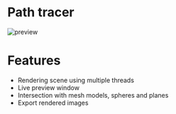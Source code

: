 # Path tracer

![preview](https://cldup.com/dZLX9rG4Ou.png)

# Features

- Rendering scene using multiple threads
- Live preview window
- Intersection with mesh models, spheres and planes
- Export rendered images
